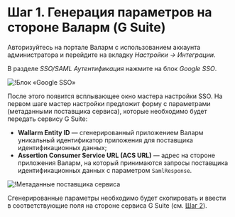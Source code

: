 [img-gsuite-sso-provider-wl]:   ../../../../images/admin-guides/configuration-guides/sso/gsuite/gsuite-sso-provider-wl.png
[img-sp-metadata]:              ../../../../images/admin-guides/configuration-guides/sso/gsuite/sp-metadata.png

[doc-setup-idp]:                setup-idp.md


#   Шаг 1.  Генерация параметров на стороне Валарм (G Suite)

Авторизуйтесь на портале Валарм с использованием аккаунта администратора и перейдите на вкладку *Настройки → Интеграции*.

В разделе *SSO/SAML Аутентификация* нажмите на блок *Google SSO*.

![!Блок «Google SSO»][img-gsuite-sso-provider-wl]

После этого появится всплывающее окно мастера настройки SSO. На первом шаге мастер настройки предложит форму с параметрами (метаданными поставщика сервиса), которые необходимо будет передать сервису G Suite:
*   **Wallarm Entity ID** — сгенерированный приложением Валарм уникальный идентификатор приложения для поставщика идентификационных данных;
*   **Assertion Consumer Service URL (ACS URL)** — адрес на стороне приложения Валарм, на который принимаются запросы поставщика идентификационных данных с параметром `SamlResponse`.

![!Метаданные поставщика сервиса][img-sp-metadata]

Сгенерированные параметры необходимо будет скопировать и ввести в соответствующие поля на стороне сервиса G Suite (см. [Шаг 2][doc-setup-idp]).